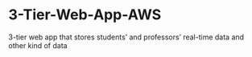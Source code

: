 # 3-Tier-Web-App-AWS
3-tier web app that stores students’ and professors’ real-time data and other kind of data 
